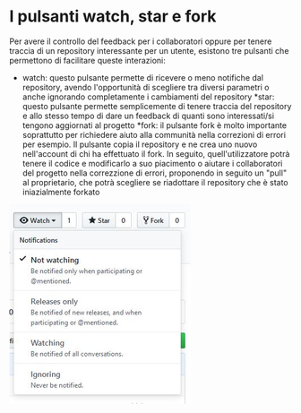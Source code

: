 # I pulsanti watch, star e fork
Per avere il controllo del feedback per i collaboratori oppure per tenere traccia di un repository interessante per un
utente, esistono tre pulsanti che permettono di facilitare queste interazioni:
* watch: questo pulsante permette di ricevere o meno notifiche dal repository, avendo l'opportunità di scegliere tra diversi 
         parametri o anche ignorando completamente i cambiamenti del repository
*star: questo pulsante permette semplicemente di tenere traccia del repository e allo stesso tempo di dare un feedback di quanti
       sono interessati/si tengono aggiornati al progetto
*fork: il pulsante fork è molto importante soprattutto per richiedere aiuto alla communità nella correzioni di errori per esempio.
       Il pulsante copia il repository e ne crea uno nuovo nell'account di chi ha effettuato il fork. In seguito, quell'utilizzatore
       potrà tenere il codice e modificarlo a suo piacimento o aiutare i collaboratori del progetto nella correzzione di errori, 
       proponendo in seguito un "pull" al proprietario, che potrà scegliere se riadottare il repository che è stato iniazialmente 
       forkato
       
![Image description](https://github.com/CristianMora12/ProgettoGitADistanza/blob/master/img/interaction.JPG)
       
       
